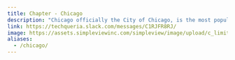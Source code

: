 ```yaml
---
title: Chapter - Chicago
description: "Chicago officially the City of Chicago, is the most populous city in Illinois, as well as the third most populous city in the United States. "
link: https://techqueria.slack.com/messages/C1RJFR8RJ/
image: https://assets.simpleviewinc.com/simpleview/image/upload/c_limit,h_1200,q_75,w_1200/v1/clients/chicago/Choose_Chicago_8086f9ab-7fa4-4515-aaca-244b7ca7e0f6.jpg
aliases:
  - /chicago/
---
```

